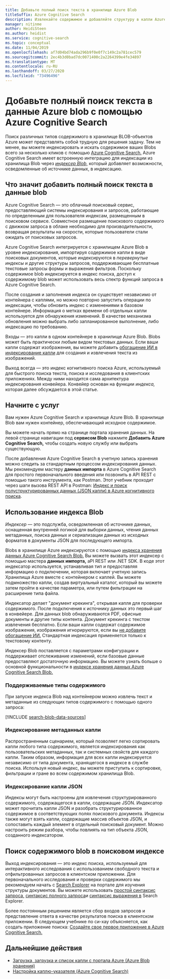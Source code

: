 ```yaml
---
title: Добавьте полный поиск текста в хранилище Azure Blob
titleSuffix: Azure Cognitive Search
description: Извлекайте содержимое и добавляйте структуру в капли Azure при создании полного индекса поиска текста в Azure Cognitive earch.
manager: nitinme
author: HeidiSteen
ms.author: heidist
ms.service: cognitive-search
ms.topic: conceptual
ms.date: 11/04/2019
ms.openlocfilehash: af7d04bd74ada296b9f0e0f7c149c2a781cec579
ms.sourcegitcommit: 2ec4b3d0bad7dc0071400c2a2264399e4fe34897
ms.translationtype: MT
ms.contentlocale: ru-RU
ms.lasthandoff: 03/27/2020
ms.locfileid: "73496496"
---
```

# <a name="add-full-text-search-to-azure-blob-data-using-azure-cognitive-search"></a>Добавьте полный поиск текста в данные Azure blob с помощью Azure Cognitive Search

Поиск различных типов содержимого в хранилище BLOB-объектов Azure может представлять собой трудную для решения задачу. Тем не менее, вы можете индексировать и искать содержимое ваших Blobs всего за несколько кликов с помощью [Azure Cognitive Search.](search-what-is-azure-search.md) Azure Cognitive Search имеет встроенную интеграцию для индексации из хранилища Blob через [*индексер Blob,*](search-howto-indexing-azure-blob-storage.md) который добавляет возможности, осведомленные об источнике данных, в индексацию.

## <a name="what-it-means-to-add-full-text-search-to-blob-data"></a>Что значит добавить полный поиск текста в данные blob

Azure Cognitive Search — это облачный поисковый сервис, предоставляющий системы индексирования и запросов, работающие по определенным для пользователя индексам, размещенным в поисковом сервисе. Совместное размещение поискового содержимого с движком запроса в облаке необходимо для производительности, возвращая результаты на скорости, которые пользователи стали ожидать от поисковых запросов.

Azure Cognitive Search интегрируется с хранилищем Azure Blob в уровне индексирования, импортируя содержимое капли в виде поисковых документов, которые индексируются в *перевернутые индексы* и другие структуры запросов, поддерживающие бесплатные текстовые запросы формы и выражения фильтров. Поскольку содержимое blob индексируется в индекс поиска, доступ к содержимому blob может использовать весь спектр функций запроса в Azure Cognitive Search.

После создания и заполнения индекса он существует независимо от контейнера с каплями, но можно повторно запустить операции по индексации, чтобы обновить индекс с изменениями в базовом контейнере. Информация о метках времени об отдельных капли используется для обнаружения изменений. В качестве механизма обновления можно выбрать либо запланированное выполнение, либо индексацию по требованию.

Входы — это капли в одном контейнере в хранилище Azure Blob. Blobs может быть практически любым видом текстовых данных. Если ваши капли содержат изображения, вы можете добавить [обогащение ИИ в индексирование капли](search-blob-ai-integration.md) для создания и извлечения текста из изображений.

Выход всегда — это индекс когнитивного поиска Azure, используемый для быстрого поиска текста, поиска и исследования в клиентских приложениях. Между ними находится сама архитектура индексирования конвейера. Конвейер основан на функции *индекса,* которая далее обсуждается в этой статье.

## <a name="start-with-services"></a>Начните с услуг

Вам нужен Azure Cognitive Search и хранилище Azure Blob. В хранилище Blob вам нужен контейнер, обеспечивающий исходное содержимое.

Вы можете начать прямо на странице портала хранения данных. На левой странице навигации под **сервисом Blob** нажмите **Добавить Azure Cognitive Search,** чтобы создать новую службу или выбрать существующую. 

После добавления Azure Cognitive Search в учетную запись хранения можно следить за стандартным процессом индексирования данных. Мы рекомендуем мастеру **данных импорта** в Azure Cognitive Search для простого первоначального введения или позвонить в API REST с помощью такого инструмента, как Postman. Этот учебник проходит через шаги вызова REST API в Postman: [Индекс и поиск полуструктурированных данных (JSON капли) в Azure когнитивного поиска](search-semi-structured-data.md). 

## <a name="use-a-blob-indexer"></a>Использование индекса Blob

*Индексер* — это подслужба, осведомленная об источнике данных, оснащенная внутренней логикой для выборки данных, чтения данных метаданных, поиска данных и сериализации данных из исходных форматов в документы JSON для последующего импорта. 

Blobs в хранилище Azure индексируются с помощью [индекса хранения данных Azure Cognitive Search Blob.](search-howto-indexing-azure-blob-storage.md) Вы можете вызвать этот индексер с помощью мастера **данных импорта,** aPI REST или .NET SDK. В коде этот индексатор используется, устанавливая тип и предоставляя информацию о подключении, которая включает учетную запись Хранилища Azure вместе с контейнером с каплей. Вы можете подмножество капли, создав виртуальный каталог, который вы можете затем пройти в качестве параметра, или путем фильтрации на расширение типа файла.

Индексатор делает "документ крекинга", открывая капля для проверки содержимого. После подключения к источнику данных это первый шаг в конвейере. Для данных blob обнаруживаются PDF, офисные документы и другие типы контента. Документ крекинга с текстом извлечения бесплатно. Если ваши капли содержат содержимое изображения, изображения игнорируются, если вы [не добавите обогащение ИИ.](search-blob-ai-integration.md) Стандартная индексация применяется только к текстовому контенту.

Индексер Blob поставляется с параметрами конфигурации и поддерживает отслеживание изменений, если базовые данные предоставляют достаточную информацию. Вы можете узнать больше о основной функциональности в [индексе хранения данных Azure Cognitive Search Blob.](search-howto-indexing-azure-blob-storage.md)

### <a name="supported-content-types"></a>Поддерживаемые типы содержимого

При запуске индекса Blob над контейнером можно извлечь текст и метаданные из следующих типов содержимого с помощью одного запроса:

[!INCLUDE [search-blob-data-sources](../../includes/search-blob-data-sources.md)]

### <a name="indexing-blob-metadata"></a>Индексирование метаданных капли

Распространенным сценарием, который позволяет легко сортировать капли любого типа содержимого, является индексирования как пользовательских метаданных, так и системных свойств для каждого капли. Таким образом, информация для всех капли индексируется независимо от типа документа, хранящегося в индексе в службе поиска. Используя новый индекс, вы можете приступить к сортировке, фильтрации и гране во всем содержимом хранилища Blob.

### <a name="indexing-json-blobs"></a>Индексирование капли JSON
Индексы могут быть настроены для извлечения структурированного содержимого, содержащегося в капли, содержащие JSON. Индексатор может прочитать капли JSON и разобрать структурированное содержимое в соответствующих полях поискового документа. Индексы также могут взять капли, содержащие массив объектов JSON, и сопоставить каждый элемент в отдельный поисковый документ. Можно настроить режим разбора, чтобы повлиять на тип объекта JSON, созданного индексатором.

## <a name="search-blob-content-in-a-search-index"></a>Поиск содержимого blob в поисковом индексе 

Выход индексирования — это индекс поиска, используемый для интерактивного исследования с использованием свободного текста и отфильтрованных запросов в клиентском приложении. Для первоначального исследования и проверки содержимого мы рекомендуем начать с [Search Explorer](search-explorer.md) на портале для изучения структуры документов. Вы можете использовать [простой синтаксис запроса,](query-simple-syntax.md) [синтаксис полного запроса](query-lucene-syntax.md)и [синтаксис выражения в](query-odata-filter-orderby-syntax.md) Search Explorer.

Более постоянным решением является сбор входов запросов и представление ответа в качестве результатов поиска в клиентском приложении. В следующем учебнике по си-хау объясняется, как создать приложение поиска: [Создайте свое первое приложение в Azure Cognitive Search.](tutorial-csharp-create-first-app.md)

## <a name="next-steps"></a>Дальнейшие действия

+ [Загрузка, загрузка и список капли с портала Azure (Azure Blob хранения)](https://docs.microsoft.com/azure/storage/blobs/storage-quickstart-blobs-portal)
+ [Настройка каплю-указателя (Azure Cognitive Search)](search-howto-indexing-azure-blob-storage.md) 
